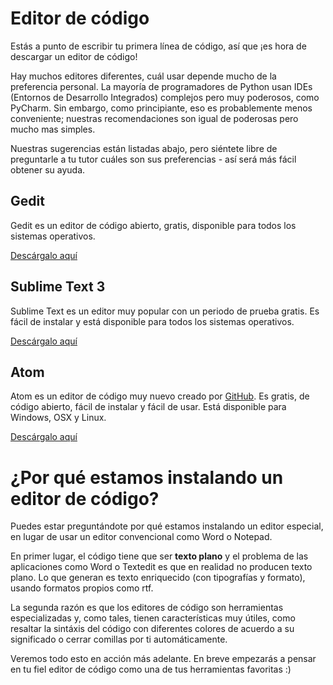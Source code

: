 # Editor de código

Estás a punto de escribir tu primera línea de código, así que ¡es hora de descargar un editor de código!

Hay muchos editores diferentes, cuál usar depende mucho de la preferencia personal. La mayoría de programadores de Python usan IDEs (Entornos de Desarrollo Integrados) complejos pero muy poderosos, como PyCharm. Sin embargo, como principiante, eso es probablemente menos conveniente; nuestras recomendaciones son igual de poderosas pero mucho mas simples.

Nuestras sugerencias están listadas abajo, pero siéntete libre de preguntarle a tu tutor cuáles son sus preferencias - así será más fácil obtener su ayuda.

## Gedit

Gedit es un editor de código abierto, gratis, disponible para todos los sistemas operativos.

[Descárgalo aquí][1]

 [1]: https://wiki.gnome.org/Apps/Gedit#Download

## Sublime Text 3

Sublime Text es un editor muy popular con un periodo de prueba gratis. Es fácil de instalar y está disponible para todos los sistemas operativos.

[Descárgalo aquí][2]

 [2]: https://www.sublimetext.com/3

## Atom

Atom es un editor de código muy nuevo creado por [GitHub][3]. Es gratis, de código abierto, fácil de instalar y fácil de usar. Está disponible para Windows, OSX y Linux.

 [3]: https://github.com/

[Descárgalo aquí][4]

 [4]: https://atom.io/

# ¿Por qué estamos instalando un editor de código?

Puedes estar preguntándote por qué estamos instalando un editor especial, en lugar de usar un editor convencional como Word o Notepad.

En primer lugar, el código tiene que ser **texto plano** y el problema de las aplicaciones como Word o Textedit es que en realidad no producen texto plano. Lo que generan es texto enriquecido (con tipografías y formato), usando formatos propios como rtf.

La segunda razón es que los editores de código son herramientas especializadas y, como tales, tienen características muy útiles, como resaltar la sintáxis del código con diferentes colores de acuerdo a su significado o cerrar comillas por ti automáticamente.

Veremos todo esto en acción más adelante. En breve empezarás a pensar en tu fiel editor de código como una de tus herramientas favoritas :)
